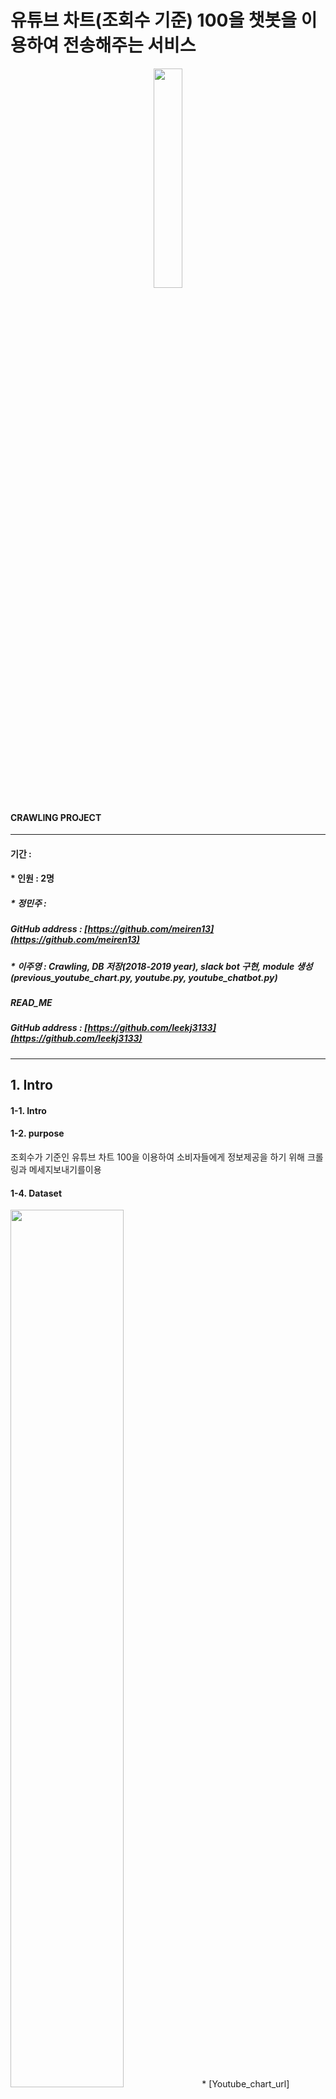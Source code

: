 
#  유튜브 차트(조회수 기준) 100을 챗봇을 이용하여 전송해주는 서비스

<p align="center">
 <img src="https://user-images.githubusercontent.com/75352728/117124436-473fcb80-add3-11eb-97da-7227ec31367d.png" width="30%" height="30%">
 </p>

#### __CRAWLING PROJECT__
****
#### 기간 : 
#### * 인원 : 2명
##### * 정민주 :  
##### 
##### GitHub address : [https://github.com/meiren13](https://github.com/meiren13)
##### * 이주영 : Crawling, DB 저장(2018-2019 year), slack bot 구현, module 생성(previous_youtube_chart.py, youtube.py, youtube_chatbot.py)
##### READ_ME
##### GitHub address : [https://github.com/leekj3133](https://github.com/leekj3133)

*****

## 1. Intro

#### 1-1. Intro

#### 1-2. purpose
조회수가 기준인 유튜브 차트 100을 이용하여 소비자들에게 정보제공을 하기 위해 크롤링과 메세지보내기를이용

#### 1-4. Dataset

<img src="https://user-images.githubusercontent.com/75352728/110234179-60abcf00-7f6c-11eb-8141-8fa7f38aa8b1.png" width="60%" height="60%">
* [Youtube_chart_url](https://charts.youtube.com/charts/TopSongs/kr/20210219-20210225?hl=ko)


#### 1-5. Roles
* 정민주 : 
* 이주영 : Crawling, DB 저장(2018-2019 year), slack bot 구현, module 생성(previous_youtube_chart.py, youtube.py, youtube_chatbot.py), READ_ME 작성

****

## 2. Result : 완성된 리스트

<img src="https://user-images.githubusercontent.com/75352728/111612988-61bce600-8821-11eb-8b21-0e0bce6badc7.PNG" width="60%" height="60%">

****

## 3. Process

### 3-1. Variables Setting

#### 1. Variables

* 데이터 정의
  *  name : 노래 제목
  *  artist : 아티스트(가수)
  *  viewCount : 조회수
  *  current_Rank : 현재 순위
  *  previous_Rank : 이전 순위
  *  change : 현재 순위와 이전 순위 변동률
  *  period_on_chart : 차트 유지 기간
  *  image : 사진
  *  play_url : 동영상 play url

#### 3-2. Details

1. 사이트 분석
2. 원하는 데이터 불러오기
3. scrapy.py 작성
4. mongodb에 db 저장
5. crontab, server 이용하여 정해진 날에 scrapying 자동실행
6. 챗봇을 이용하여 서비스 제공

<img src="https://user-images.githubusercontent.com/75352728/111613369-c8420400-8821-11eb-9b60-141c7bd81e97.PNG" width="60%" height="60%">

### 3-3. Process

#### 1. 사이트 분석

<img src="https://user-images.githubusercontent.com/75352728/110234339-4aead980-7f6d-11eb-98cc-e59aa9a90cdb.png" width="60%" height="60%">

<img src="https://user-images.githubusercontent.com/75352728/110234324-3a3a6380-7f6d-11eb-8648-b773413cf840.png" width="60%" height="60%">

* 날짜를 변경하면 url 변경 -> 동적 스크래핑
* post 방식
* json
* key 값 존재 -> key 값으로 인해 정보 변경 가능성 있음
--> scrapy 사용 결정

<img src="https://user-images.githubusercontent.com/75352728/110234379-84bbe000-7f6d-11eb-9219-7a5a7f8710fa.png" width="60%" height="60%">

* url post 방식으로 불러오기 -> 403 error 발생
* referer 요구

<img src="https://user-images.githubusercontent.com/75352728/110234450-dfedd280-7f6d-11eb-9a60-e5c3726f6731.png" width="60%" height="60%">

* Request header -> header값인 referer을 발견함.

<img src="https://user-images.githubusercontent.com/75352728/110234493-188dac00-7f6e-11eb-9b88-5a2d98952775.png" width="60%" height="60%">

* header값 기입 -> error 발생

<img src="https://user-images.githubusercontent.com/75352728/110234500-2cd1a900-7f6e-11eb-9ece-851d66ef7c54.png" width="60%" height="60%">

* 개발자 도구 -> request playroad를 query에 입력

<img src="https://user-images.githubusercontent.com/75352728/110234547-64405580-7f6e-11eb-8201-98085b938d28.png" width="60%" height="60%">

* 성공적으로 json format 불러옴.


#### 2. 원하는 데이터 불러오기 & 

<img src="https://user-images.githubusercontent.com/75352728/110234572-8934c880-7f6e-11eb-8002-55ca9633bf63.png" width="60%" height="60%">

* 개발자 도구에서 본 불러온 json 에 저장된 값들
* 원하는 값을 불러오기
  *  contents > sectionListRenderer > contents > 0 > musicAnalyticsSectionRenderer > content > trackTypes > 0 > trackViews

<img src="https://user-images.githubusercontent.com/75352728/110234679-298aed00-7f6f-11eb-8a60-1d47fa1a5007.PNG" width="60%" height="60%">

* name, artist, viewCount, current_Rank, previous_Rank, change, period_on_chart, image, play_url 불러오기

##### 1. name(노래 제목)

```
title = [{"title":data["name"]}
        for data in datas]
title
```

<img src="https://user-images.githubusercontent.com/75352728/110235012-1da02a80-7f71-11eb-944f-63185ab404b4.PNG" width="60%" height="60%">

* datas에 들어있는 data를 for문을 이용하여 하나씩 가져오기
* 노래제목은 dict 안에 key값 name에 들어있음.

<img src="https://user-images.githubusercontent.com/75352728/110796389-3d11bd00-82bb-11eb-80f2-6a45852b4d0b.png" width="60%" height="60%">

##### 2. artist(가수)

```
artist = [{"artist":data["artists"][0]["name"]}
        for data in datas]
artist
```

<img src="https://user-images.githubusercontent.com/75352728/110235057-5b04b800-7f71-11eb-9e12-e2414963530c.PNG" width="60%" height="60%">

* datas에 들어있는 data를 for문을 이용하여 하나씩 가져오기
* 가수 이름은 dict 안에 key값 artists에 들어있음.
* artists 의 value는 list 안 dict 타입으로 list에 들어있는 0번째 data를 빼오기 위해 `[0]` 을 사용 
* dict 안에 name value값 빼오기

<img src="https://user-images.githubusercontent.com/75352728/110234958-a8ccf080-7f70-11eb-97f9-63ce7f07f64c.PNG" width="60%" height="60%">

##### 3. viewCount(조회수)


<img src="https://user-images.githubusercontent.com/75352728/110235799-59d58a00-7f75-11eb-88b3-f3e22dd39906.PNG" width="60%" height="60%">

* datas에 들어있는 data를 for문을 이용하여 하나씩 가져오기
* 조회수는 dict 안에 key값 viewCount에 들어있음.
* 조회수를 백만단위(M)로 변환
* `data["viewCount"]`는 str타입으므로 float로 변환
* 소숫점 두자리까지 나타내기 위해 round() 함수 사용 
* 단위를 붙여주기 위해 int타입으로 바꾼 data를 string타입으로 변환 후 백만 단위 "M" 붙이기

```
viewCount = [{"viewCount":str(round((int(data["viewCount"])/1000000),2)) + "M"}
        for data in datas]
viewCount
```

<img src="https://user-images.githubusercontent.com/75352728/110235840-b638a980-7f75-11eb-88c4-a302fee45b9e.PNG" width="60%" height="60%">

##### 3. 현재순위, 이전순위, 순위유지기간, 순위변동률

```
chartEntryMetadata= [{"change":data["chartEntryMetadata"]}
        for data in datas]
chartEntryMetadata
```

* 딕셔너리 형태 하나에 현재순위, 이전순위, 순위유지기간, 순위변동률 4개의 data가 들어 있음.
* get()을 사용해서 각 data를 가져올 수 있음.

<img src="https://user-images.githubusercontent.com/75352728/110797318-4d766780-82bc-11eb-8b07-72c202b80627.png" width="60%" height="60%">

##### 3-1. current_Rank(현재순위)
```
current_Rank= [{"current_Rank":data['chartEntryMetadata'].get('currentPosition')}
        for data in datas]
current_Rank
```

<img src="https://user-images.githubusercontent.com/75352728/110797590-94645d00-82bc-11eb-84f1-fd92a030b63c.png" width="60%" height="60%">


##### 3-2. previous_Rank(이전순위)

```
previous_Rank= [{"previous_Rank":data['chartEntryMetadata'].get('previousPosition')}
        for data in datas]
previous_Rank
```

<img src="https://user-images.githubusercontent.com/75352728/110797673-ac3be100-82bc-11eb-9e9c-f5ca469bb1d1.png" width="60%" height="60%">

##### 3-3. change(순위변동률)

```
change= [{"change":data['chartEntryMetadata'].get('percentViewsChange')}
        for data in datas]
change
```

<img src="https://user-images.githubusercontent.com/75352728/110797762-ce356380-82bc-11eb-94bc-2c7e4ba2ec56.png" width="60%" height="60%">

##### 3-4. period_on_chart()

```
period_on_chart= [{"period_on_chart":str(data['chartEntryMetadata'].get('periodsOnChart')) + " week"}
        for data in datas]
period_on_chart
```

<img src="https://user-images.githubusercontent.com/75352728/110797909-f9b84e00-82bc-11eb-826b-677049104215.png" width="60%" height="60%">

##### 4. 원하는 데이터 한번에 불러오기

```
data_1 = [
    {"title": data["name"], "artist":data["artists"][0]["name"],
    "viewCount":str(round(int(data["viewCount"])/1000000,2)) + "M",
     "current_Rank":data["chartEntryMetadata"].get('currentPosition'),
    "previous_Rank":data['chartEntryMetadata'].get('previousPosition'),
     "change":data['chartEntryMetadata'].get('percentViewsChange'),
     "period_on_chart":str(data['chartEntryMetadata'].get('periodsOnChart')) + " week",
     "image":data["thumbnail"]["thumbnails"][1]["url"],
    "play_url":"https://www.youtube.com/watch?v=" + data["encryptedVideoId"],
    } 
    for data in datas
]

data_1
```

<img src="https://user-images.githubusercontent.com/75352728/110801048-2f126b00-82c0-11eb-8900-df01573ebde9.png" width="60%" height="60%">

#### 3. 데이터 프레임 변환 & 전처리

##### 3.1 데이터프레임으로 데이터 불러오기

```
import pandas as pd
```

```
df = pd.DataFrame(data_1)
df.head()
```

<img src="https://user-images.githubusercontent.com/75352728/110798379-74816900-82bd-11eb-9e11-4971b8f7f006.png" width="60%" height="60%">

* dataframe을 보면 NaN 값이 있는 것을 알 수 있음
* 조회수 -  단위 변경이 필요
* 순위 변동률 - % 단위로 표현하고 소숫점 둘째자리까지만 표현하도록 변경 필요

##### 3.2 데이터프레임 정보

```
df.info()
```

<img src="https://user-images.githubusercontent.com/75352728/110798839-e659b280-82bd-11eb-86f8-1587764d07e8.png" width="60%" height="60%">

* previous_Rank와 change 에 NaN 값이 있는 것을 알 수 있음

##### 3.3 NaN 값 0으로 변경

```
import numpy as np
```
```
df = df.replace(np.nan,0)
```
##### 3.4 변경 확인

```
df.info()
```

<img src="https://user-images.githubusercontent.com/75352728/110799257-549e7500-82be-11eb-896c-de33e17481b6.png" width="60%" height="60%">

##### 3.4 previous_Rank 단위 변경

```
df['previous_Rank'].astype(int)
```

* 현재순위에 맞게 int타입으로 변환

##### 3.4 change 소수 첫째자리인 percentage로 변환

```
df['change'] = round(df['change'] * 100,1).astype(str) + "%"
df.head()
```

<img src="https://user-images.githubusercontent.com/75352728/110799605-b1019480-82be-11eb-907b-cab1b1a7d40b.png" width="60%" height="60%">

#### 4. .py 형태로 모듈 만들기

##### 4.1 py 파일(previous_youtube: 이전 날짜 data, youtube: 현재 날짜 불러오기)
```
import numpy as np
import requests
import re
import json
import pandas as pd


# 함수로 만들기
def youtube():
    
    # 1. 날짜 지정
    from datetime import datetime
    date = datetime.now()
    start_date = int(date.strftime("%Y%m%d"))
    import datetime
    end_date = date + datetime.timedelta(days=6)
    end_date = int(end_date.strftime("%Y%m%d"))

# 이전 날짜 불러오는 코드 
# date_range함수와 빈도를 이용해 금요일만 불러옴
# date가 여러개 이기 때문에 for함수 사용

      #start = pd.date_range(start ='4-27-2018',  
       #          end ='12-27-2019', freq ='7D') 
       #start_date = start.strftime('%Y%m%d')
        #start_date= start_date.to_list() 
        #import datetime
        #end = start + datetime.timedelta(days=6)
        #end_date = end.strftime('%Y%m%d')
        #end_date= end_date.to_list() 
        #start_date,end_date 
        #for start_date,end_date in zip(start_date,end_date):
        #    url = "https://charts.youtube.com/charts/TopSongs/kr?hl=ko"

            # 2. key값 불러오기.
            response = requests.get(url)
            key = re.findall('"INNERTUBE_API_KEY":"\w+\W+\w+"', response.text)[0].split(":")[1].replace('"','')

    
    # 2. key값 불러오기.
    url = "https://charts.youtube.com/charts/TopSongs/kr?hl=ko"
    response = requests.get(url)
    key = re.findall('"INNERTUBE_API_KEY":"\w+\W+\w+"', response.text)[0].split(":")[1].replace('"','')
    
    # 3. url 불러오기
    url = f'https://charts.youtube.com/youtubei/v1/browse?alt=json&key={key}'
    query = {"context":{"client":{"clientName":"WEB_MUSIC_ANALYTICS",
                              "clientVersion":"0.2","hl":"ko","gl":"KR",
                              "experimentIds":[],"experimentsToken":"",
                              "theme":"MUSIC"},"capabilities":{},
                    "request":{"internalExperimentFlags":[]}},
         "browseId":"FEmusic_analytics_charts_home",
         "query":f"chart_params_type=WEEK&perspective=CHART&flags=viral_video_chart&\
selected_chart=TRACKS&chart_params_id=weekly%3A{start_date}%3A{end_date}%3Akr"}
    headers = {"referer":"https://charts.youtube.com/charts/TopSongs/kr/20191108-20191114?hl=ko"}
    response = requests.post(url, json=query, headers=headers)
    datas = response.json()["contents"]["sectionListRenderer"]["contents"][0]["musicAnalyticsSectionRenderer"]["content"]["trackTypes"][0]["trackViews"]
    
    # 4. 원하는 data불러오기
    # 이전 날짜 data 불러오는 과정에서 url과 img data가 없는 경우가 있으므로 try, except을 이용
    try:
        data_1 = [
        {"title": data["name"], "artist":data["artists"][0]["name"],
        "viewCount":data["viewCount"] + "M",
         "current_Rank":data["chartEntryMetadata"].get('currentPosition'),
        "previous_Rank":data['chartEntryMetadata'].get('previousPosition'),
         "change":data['chartEntryMetadata'].get('percentViewsChange'),
         "period_on_chart":str(data['chartEntryMetadata'].get('periodsOnChart')) + " week",
         "image":data["thumbnail"]["thumbnails"][1]["url"],
        "play_url":"https://www.youtube.com/watch?v=" + data["encryptedVideoId"],
        } 
        for data in datas
    ]
    
    except:
        data_1 = [
        {"title": data["name"], "artist":data["artists"][0]["name"],
        "viewCount":data["viewCount"] + "M",
         "current_Rank":data["chartEntryMetadata"].get('currentPosition'),
        "previous_Rank":data['chartEntryMetadata'].get('previousPosition'),
         "change":data['chartEntryMetadata'].get('percentViewsChange'),
         "period_on_chart":str(data['chartEntryMetadata'].get('periodsOnChart')) + " week",
         #"image":data["thumbnail"]["thumbnails"][1]["url"],
        #"play_url":"https://www.youtube.com/watch?v=" + data["encryptedVideoId"],
        } 
        for data in datas
    ]
        
    # 5. 데이터프레임으로 변환
    df = pd.DataFrame(data_1)
    
    # 6. nan 값 제거
    df = df.replace(np.nan,0)
    
    # 7. 불러올 수 없는 data 채우기
    
    df['previous_Rank'] = df['previous_Rank'].astype(int)
    df['change'] = round(df['change'] * 100,1).astype(str) + "%"
    df["date"] = str(start_date)+"-"+str(end_date)
    try:
        df[["date","title","artist","viewCount","current_Rank","previous_Rank","change","period_on_chart","image","play_url"]]
    except:
        df["image"] = "-"
        df["play_url"] = "-" 
        df[["date","title","artist","viewCount","current_Rank","previous_Rank","change","period_on_chart","image","play_url"]]
    df[["date","title","artist","viewCount","current_Rank","previous_Rank","change","period_on_chart","image","play_url"]]
    
    
    # 8. 데이터 프레임 dict 타입으로 변환
    
    data_1 = df.to_dict('records')

    # 9. mongodb로 db저장
   
    import pymongo

    client = pymongo.MongoClient("[mongodb주소:2017]")
    collection = client.youtube.data


    collection.insert_many(data_1)
```
* 참고 : mogodb 설치, 보안 설정 (패캠 수업)
* 처음 하는 분들을 위한 사이트 소개
[mongodb 설치, 보안 설정 참고 자료 : url ](https://chichi.space/post/%ED%95%9C%EB%B2%88%EC%97%90-%EB%81%9D%EB%82%B4%EB%8A%94-AWS-EC2%EC%97%90-MongoDB-%EC%84%A4%EC%B9%98%ED%95%98%EA%B3%A0-%EB%B3%B4%EC%95%88%EC%84%A4%EC%A0%95%ED%95%98%EA%B8%B0/) 

<img src="https://user-images.githubusercontent.com/75352728/111609570-cbd38c00-881d-11eb-97af-2dbd02cc92c9.PNG" width="60%" height="60%">

* 생각보다 data가 많다.

##### 4.2 이전 날짜 크롤링(previous_youtube_chart 모듈 실행)

```
import previous_youtube_chart

previous_youtube_chart.previous_youtube_chart()
```


##### 4.3 현재 날짜 크롤링

```
import previous_youtube_chart

previous_youtube_chart.previous_youtube_chart()
```
```
crontab -e
```

<img src="https://user-images.githubusercontent.com/75352728/111609236-70a19980-881d-11eb-9811-9a089938c9be.PNG" width="60%" height="60%">

* youtube_chart.py 를 crontab 을 이용해서 매주 일요일마다 정보 불러올 예정
* 경로는 절대경로가 가장 좋음.
* 일요일 11:30 분에 할 예정
* 참고 :  [crontab 설정 : https://nahosung.tistory.com/95 ](https://nahosung.tistory.com/95)

#### 5. db에 저장한 data slack봇에 보내기

##### 5.1 모듈 불러오기

```
import pymongo
import requests,json
```
##### 5.2 db 불러오기

```
client = pymongo.MongoClient("mongodb주소://:27017")
db = client.youtube #client :  mongodb주소, youtube : database
collection = db.data #data : collection 
searches  = collection.find({'artist':{'$regex':'방탄'},'date':{'$regex':'2021'}})
# regex를 이용해서 특정 단어만 들어 있어도 불러 올수 있게 만듦
# find : 원하는 정보 모두를 불러옴.
msg = []

for search in searches:
        msg.append(search)
# 불러온 db를 이용하여 각 변수명에 저장(for 문 이용)
title = [data["title"] for data in msg]
artist = [data["artist"] for data in msg]
viewCount = [data["viewCount"] for data in msg]
current_Rank = [data["current_Rank"] for data in msg]
previous_Rank = [data["previous_Rank"] for data in msg]
change = [data["change"] for data in msg]
period_on_chart = [data["period_on_chart"] for data in msg]
date = [data["date"] for data in msg]
image = [data["image"] for data in msg]
play_url = [data["play_url"] for data in msg]    
```

* [참고 : https://www.fun-coding.org/mongodb_basic5.html](https://www.fun-coding.org/mongodb_basic5.html)

##### 5.2 slack attachment를 이용해 원하는 형식으로 보내기
```
for i in range(len(title)):
    mu = {"blocks": [
            {"type": "divider"},
            {"type": "section",
             "text": {"type": "mrkdwn",
             "text": f"*<{play_url[i]}|{title[i]}>*\ {artist[i]} \nview Count : {viewCount[i]}\ncurrent_Rank : {current_Rank[i]} \nchange : {change[i]}\nperiod_on_chart : {period_on_chart[i]}"
            },
            "accessory": {"type": "image",
                          "image_url": f"{image[i]}",
                          "alt_text": f"{artist[i]} {title[i]}"}
            },
            {"type": "context",
             "elements": [{"type": "plain_text",
                  "text": f"previous_Rank : {previous_Rank[i]}"}]
            },
            {"type": "divider"}]
            }
    attachments.append(mu)
text = f"We found *{len(data)} result* in youtube_chart, from *{min(date).split('-')[0]} to {max(date).split('-')[1]}*"
```

* f 형식을 이용해 원하는 값을 
*  [참고 : attachment 구조 확인: https://api.slack.com/block-kit](https://api.slack.com/block-kit)
* 위 주소에서 만들고 싶은 코드를 직접 확인 할 수 있음.
* attachments 변수를 payload에 추가할 필요가 있음.

##### 6. 챗봇 함수

```
def send_msg(slack_webhook, msg, channel="your_channe_name", username="차트알림>봇"):
    payload = {"channel": channel, "username": username, "text": text, "attachments":attachments}
    requests.post(slack_webhook, json.dumps(payload))
```
```
slack_webhook = ""
send_msg(slack_webhook, json.dumps(mu))
```

##### 7. Slack에 보내기

<img src="https://user-images.githubusercontent.com/75352728/111613013-684b5d80-8821-11eb-8727-9574386afb87.PNG" width="60%" height="60%">


*****

## 4. Conclusion

- youtube chart 크롤링
- DB mongodb에 저장
- Slack에 전송
- 현재 작성자가 원하는 데이터만 슬랙에 전송 가능
- 예시) 날짜별 차트 전송(매주 전송) 

## 5. comment & limitations

- 추후 Flask, outgoing webhook(slack)을 이용하여 사용자가 원하는 정보를 선택적으로 전송 연구 필요
